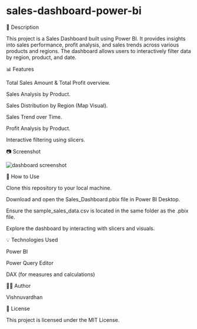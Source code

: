 # sales-dashboard-power-bi
📌 Description

This project is a Sales Dashboard built using Power BI. It provides insights into sales performance, profit analysis, and sales trends across various products and regions. The dashboard allows users to interactively filter data by region, product, and date.

📊 Features

Total Sales Amount & Total Profit overview.

Sales Analysis by Product.

Sales Distribution by Region (Map Visual).

Sales Trend over Time.

Profit Analysis by Product.

Interactive filtering using slicers.

📷 Screenshot

![dashboard screenshot](https://github.com/user-attachments/assets/53c007fe-3857-40aa-acb0-25a2d2e40999)



🔨 How to Use

Clone this repository to your local machine.

Download and open the Sales_Dashboard.pbix file in Power BI Desktop.

Ensure the sample_sales_data.csv is located in the same folder as the .pbix file.

Explore the dashboard by interacting with slicers and visuals.

💡 Technologies Used

Power BI

Power Query Editor

DAX (for measures and calculations)

👨‍💻 Author

Vishnuvardhan

📄 License

This project is licensed under the MIT License.

